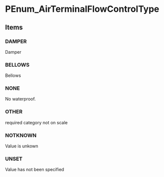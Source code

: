 # PEnum_AirTerminalFlowControlType


<!-- end of short definition -->
## Items

### DAMPER
Damper

### BELLOWS
Bellows

### NONE
No waterproof.

### OTHER
required category not on scale

### NOTKNOWN
Value is unkown

### UNSET
Value has not been specified
